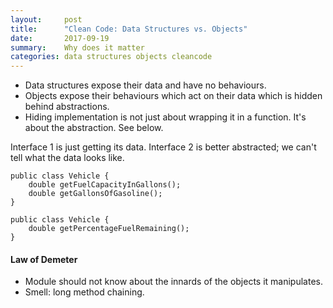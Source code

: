 ```yaml
---
layout:     post
title:      "Clean Code: Data Structures vs. Objects"
date:       2017-09-19
summary:    Why does it matter
categories: data structures objects cleancode
---
```


* Data structures expose their data and have no behaviours.
* Objects expose their behaviours which act on their data which is hidden behind abstractions.
* Hiding implementation is not just about wrapping it in a function. It's about the abstraction. See below.


Interface 1 is just getting its data. Interface 2 is better abstracted; we can't tell what the data looks like.
```
public class Vehicle {
	double getFuelCapacityInGallons();
	double getGallonsOfGasoline();
}
```
```
public class Vehicle {
	double getPercentageFuelRemaining();
}
```

#### Law of Demeter
* Module should not know about the innards of the objects it manipulates.
* Smell: long method chaining.
